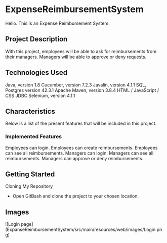 # ExpenseReimbursementSystem
Hello. This is an Expense Reimbursement System.

## Project Description
With this project, employees will be able to ask for reimbursements from their managers. Managers will be able to approve or deny requests.

## Technologies Used
Java, version 1.8
Cucumber, version 7.2.3
Javalin, version 4.1.1
SQL, Postgres version 42.3.1
Apache Maven, version 3.8.4
HTML / JavaScript / CSS
JDBC
Selenium, version 4.1.1

## Characteristics
Below is a list of the present features that will be included in this project.

### Implemented Features
Employees can login.
Employees can create reimbursements.
Employees can see all reimbursements.
Managers can login.
Managers can see all reimbursements.
Managers can approve or deny reimbursements.

## Getting Started
Cloning My Repository
* Open GitBash and clone the project to your chosen location.

## Images
![Login page] (ExpanseReimbursementSystem/src/main/resources/web/images/Login.png)
